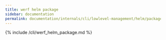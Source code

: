 ```yaml
---
title: werf helm package
sidebar: documentation
permalink: documentation/internals/cli/lowlevel-management/helm/package.html
---
```


{% include /cli/werf_helm_package.md %}
